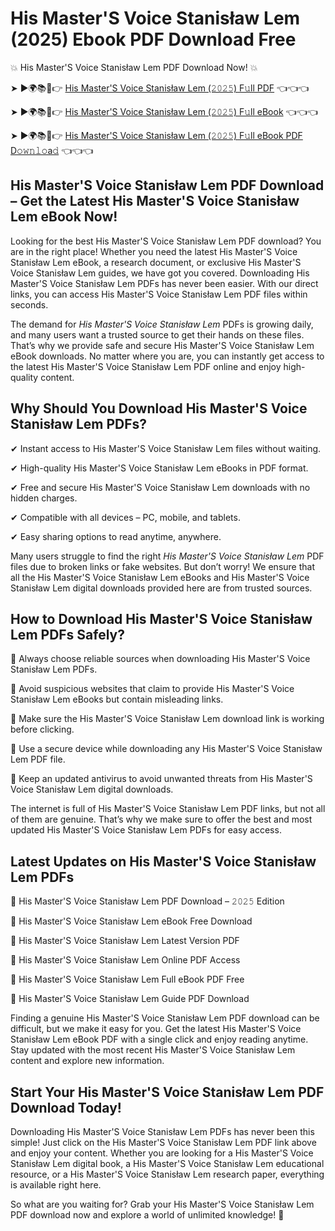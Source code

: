 # His Master'S Voice Stanisław Lem (2025) Ebook PDF Download Free

💥 His Master'S Voice Stanisław Lem PDF Download Now! 💥

➤ ►🌍📚📱👉 [His Master'S Voice Stanisław Lem (𝟸𝟶𝟸𝟻) F𝚞ll PDF](https://getpdf.xyz/his-masters-voice-stanisław-lem) 👈👈👈


➤ ►🌍📚📱👉 [His Master'S Voice Stanisław Lem (𝟸𝟶𝟸𝟻) F𝚞ll eBook](https://getpdf.xyz/his-masters-voice-stanisław-lem) 👈👈👈


➤ ►🌍📚📱👉 [His Master'S Voice Stanisław Lem (𝟸𝟶𝟸𝟻) F𝚞ll eBook PDF D𝚘𝚠𝚗𝚕𝚘a𝚍](https://getpdf.xyz/his-masters-voice-stanisław-lem) 👈👈👈


## His Master'S Voice Stanisław Lem PDF Download – Get the Latest His Master'S Voice Stanisław Lem eBook Now!

Looking for the best His Master'S Voice Stanisław Lem PDF download? You are in the right place! Whether you need the latest His Master'S Voice Stanisław Lem eBook, a research document, or exclusive His Master'S Voice Stanisław Lem guides, we have got you covered. Downloading His Master'S Voice Stanisław Lem PDFs has never been easier. With our direct links, you can access His Master'S Voice Stanisław Lem PDF files within seconds.

The demand for *His Master'S Voice Stanisław Lem* PDFs is growing daily, and many users want a trusted source to get their hands on these files. That’s why we provide safe and secure His Master'S Voice Stanisław Lem eBook downloads. No matter where you are, you can instantly get access to the latest His Master'S Voice Stanisław Lem PDF online and enjoy high-quality content.

## Why Should You Download His Master'S Voice Stanisław Lem PDFs?

✔ Instant access to His Master'S Voice Stanisław Lem files without waiting.

✔ High-quality His Master'S Voice Stanisław Lem eBooks in PDF format.

✔ Free and secure His Master'S Voice Stanisław Lem downloads with no hidden charges.

✔ Compatible with all devices – PC, mobile, and tablets.

✔ Easy sharing options to read anytime, anywhere.

Many users struggle to find the right *His Master'S Voice Stanisław Lem* PDF files due to broken links or fake websites. But don’t worry! We ensure that all the His Master'S Voice Stanisław Lem eBooks and His Master'S Voice Stanisław Lem digital downloads provided here are from trusted sources.

## How to Download His Master'S Voice Stanisław Lem PDFs Safely?

📌 Always choose reliable sources when downloading His Master'S Voice Stanisław Lem PDFs.

📌 Avoid suspicious websites that claim to provide His Master'S Voice Stanisław Lem eBooks but contain misleading links.

📌 Make sure the His Master'S Voice Stanisław Lem download link is working before clicking.

📌 Use a secure device while downloading any His Master'S Voice Stanisław Lem PDF file.

📌 Keep an updated antivirus to avoid unwanted threats from His Master'S Voice Stanisław Lem digital downloads.

The internet is full of His Master'S Voice Stanisław Lem PDF links, but not all of them are genuine. That’s why we make sure to offer the best and most updated His Master'S Voice Stanisław Lem PDFs for easy access.

## Latest Updates on His Master'S Voice Stanisław Lem PDFs

🔹 His Master'S Voice Stanisław Lem PDF Download – 𝟸𝟶𝟸𝟻 Edition

🔹 His Master'S Voice Stanisław Lem eBook Free Download

🔹 His Master'S Voice Stanisław Lem Latest Version PDF

🔹 His Master'S Voice Stanisław Lem Online PDF Access

🔹 His Master'S Voice Stanisław Lem Full eBook PDF Free

🔹 His Master'S Voice Stanisław Lem Guide PDF Download

Finding a genuine His Master'S Voice Stanisław Lem PDF download can be difficult, but we make it easy for you. Get the latest His Master'S Voice Stanisław Lem eBook PDF with a single click and enjoy reading anytime. Stay updated with the most recent His Master'S Voice Stanisław Lem content and explore new information.

## Start Your His Master'S Voice Stanisław Lem PDF Download Today!

Downloading His Master'S Voice Stanisław Lem PDFs has never been this simple! Just click on the His Master'S Voice Stanisław Lem PDF link above and enjoy your content. Whether you are looking for a His Master'S Voice Stanisław Lem digital book, a His Master'S Voice Stanisław Lem educational resource, or a His Master'S Voice Stanisław Lem research paper, everything is available right here.

So what are you waiting for? Grab your His Master'S Voice Stanisław Lem PDF download now and explore a world of unlimited knowledge! 🚀